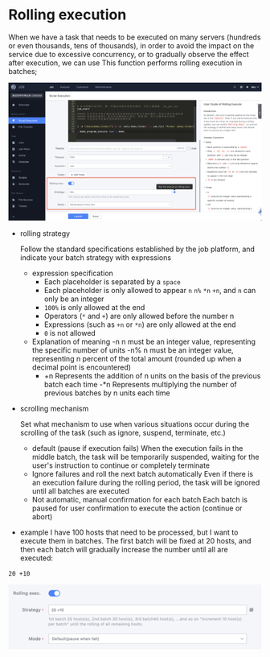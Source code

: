 # Rolling execution

When we have a task that needs to be executed on many servers (hundreds or even thousands, tens of thousands), in order to avoid the impact on the service due to excessive concurrency, or to gradually observe the effect after execution, we can use This function performs rolling execution in batches;

![image-20241029175624092](media/image-20241029175624092.png)

- rolling strategy

   Follow the standard specifications established by the job platform, and indicate your batch strategy with expressions
   - expression specification
     - Each placeholder is separated by a `space`
     - Each placeholder is only allowed to appear `n` `n%` `*n` `+n`, and `n` can only be an integer
     - `100%` is only allowed at the end
     - Operators (`*` and `+`) are only allowed before the number n
     - Expressions (such as `+n` or `*n`) are only allowed at the end
     - `0` is not allowed
   - Explanation of meaning
     -n
     n must be an integer value, representing the specific number of units
     -n%
     n must be an integer value, representing n percent of the total amount (rounded up when a decimal point is encountered)
     - +n
     Represents the addition of n units on the basis of the previous batch each time
     -*n
     Represents multiplying the number of previous batches by n units each time

- scrolling mechanism

   Set what mechanism to use when various situations occur during the scrolling of the task (such as ignore, suspend, terminate, etc.)
   - default (pause if execution fails)
     When the execution fails in the middle batch, the task will be temporarily suspended, waiting for the user's instruction to continue or completely terminate
   - Ignore failures and roll the next batch automatically
     Even if there is an execution failure during the rolling period, the task will be ignored until all batches are executed
   - Not automatic, manual confirmation for each batch
     Each batch is paused for user confirmation to execute the action (continue or abort)

- example
I have 100 hosts that need to be processed, but I want to execute them in batches. The first batch will be fixed at 20 hosts, and then each batch will gradually increase the number until all are executed:
```
20 +10
```

![image-20241029175701829](media/image-20241029175701829.png)